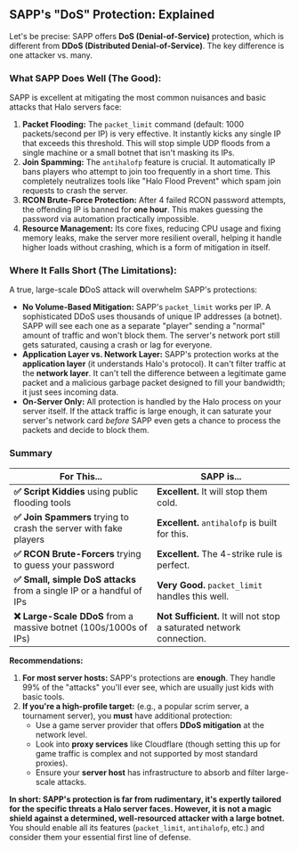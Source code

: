 ## SAPP's "DoS" Protection: Explained

Let's be precise: SAPP offers **DoS (Denial-of-Service)** protection, which is different from **DDoS (Distributed Denial-of-Service)**. The key difference is one attacker vs. many.

### What SAPP Does Well (The Good):

SAPP is excellent at mitigating the most common nuisances and basic attacks that Halo servers face:

1.  **Packet Flooding:** The `packet_limit` command (default: 1000 packets/second per IP) is very effective. It instantly kicks any single IP that exceeds this threshold. This will stop simple UDP floods from a single machine or a small botnet that isn't masking its IPs.
2.  **Join Spamming:** The `antihalofp` feature is crucial. It automatically IP bans players who attempt to join too frequently in a short time. This completely neutralizes tools like "Halo Flood Prevent" which spam join requests to crash the server.
3.  **RCON Brute-Force Protection:** After 4 failed RCON password attempts, the offending IP is banned for **one hour**. This makes guessing the password via automation practically impossible.
4.  **Resource Management:** Its core fixes, reducing CPU usage and fixing memory leaks, make the server more resilient overall, helping it handle higher loads without crashing, which is a form of mitigation in itself.

### Where It Falls Short (The Limitations):

A true, large-scale **D**DoS attack will overwhelm SAPP's protections:

*   **No Volume-Based Mitigation:** SAPP's `packet_limit` works per IP. A sophisticated DDoS uses thousands of unique IP addresses (a botnet). SAPP will see each one as a separate "player" sending a "normal" amount of traffic and won't block them. The server's network port still gets saturated, causing a crash or lag for everyone.
*   **Application Layer vs. Network Layer:** SAPP's protection works at the **application layer** (it understands Halo's protocol). It can't filter traffic at the **network layer**. It can't tell the difference between a legitimate game packet and a malicious garbage packet designed to fill your bandwidth; it just sees incoming data.
*   **On-Server Only:** All protection is handled by the Halo process on your server itself. If the attack traffic is large enough, it can saturate your server's network card *before* SAPP even gets a chance to process the packets and decide to block them.

### Summary

| For This...                                                          | SAPP is...                                                           |
|----------------------------------------------------------------------|----------------------------------------------------------------------|
| **✅ Script Kiddies** using public flooding tools                     | **Excellent.** It will stop them cold.                               |
| **✅ Join Spammers** trying to crash the server with fake players     | **Excellent.** `antihalofp` is built for this.                       |
| **✅ RCON Brute-Forcers** trying to guess your password               | **Excellent.** The 4-strike rule is perfect.                         |
| **✅ Small, simple DoS attacks** from a single IP or a handful of IPs | **Very Good.** `packet_limit` handles this well.                     |
| **❌ Large-Scale DDoS** from a massive botnet (100s/1000s of IPs)     | **Not Sufficient.** It will not stop a saturated network connection. |

**Recommendations:**

1.  **For most server hosts:** SAPP's protections are **enough**. They handle 99% of the "attacks" you'll ever see, which are usually just kids with basic tools.
2.  **If you're a high-profile target:** (e.g., a popular scrim server, a tournament server), you **must** have additional protection:
    *   Use a game server provider that offers **DDoS mitigation** at the network level.
    *   Look into **proxy services** like Cloudflare (though setting this up for game traffic is complex and not supported by most standard proxies).
    *   Ensure your **server host** has infrastructure to absorb and filter large-scale attacks.

**In short: SAPP's protection is far from rudimentary, it's expertly tailored for the specific threats a Halo server faces. However, it is not a magic shield against a determined, well-resourced attacker with a large botnet.** You should enable all its features (`packet_limit`, `antihalofp`, etc.) and consider them your essential first line of defense.